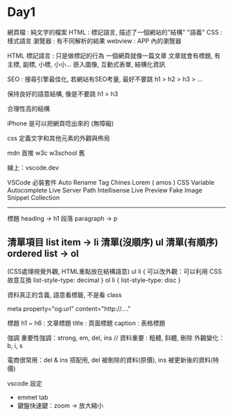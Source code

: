 # Day1

網頁檔 : 純文字的檔案
HTML : 標記語言, 描述了一個網站的"結構" "語義"
CSS : 樣式語言
瀏覽器 : 有不同解析的結果
webview : APP 內的瀏覽器

HTML
標記語言 : 只是做標記的行為
一個網頁就像一篇文章
文章就會有標題, 有主標, 副標, 小標, 小小...
嵌入圖像, 互動式表單, 結構化資訊

SEO : 搜尋引擎最佳化, 若網站有SEO考量, 最好不要跳 h1 > h2 > h3 > ...

保持良好的語意結構, 像是不要跳 h1 > h3

合理性高的結構

iPhone 是可以把網頁唸出來的 (無障礙)

css 定義文字和其他元素的外觀與佈局

mdn 首推
w3c
w3school 舊

線上：vscode.dev

VSCode 必裝套件
Auto Rename Tag
Chines Lorem ( amos )
CSS Variable Autocomplete
Live Server
Path Intellisense
Live Preview
Fake Image Snippet Collection

---
標題 heading -> h1
段落 paragraph -> p

清單項目 list item -> li
清單(沒順序) ul 
清單(有順序) ordered list -> ol
---
 (CSS處理視覺外觀, HTML重點放在結構語意)
ul li {
可以改外觀：可以利用 CSS 故意互換
  list-style-type: decimal
}
ol li {
  list-style-type: disc
}

資料真正的含義, 語意看標籤, 不是看 class

meta property="og:url" content="http://...."

標題
h1 ~ h6 : 文章標題
title : 頁面標題
caption : 表格標題

強調
重要性強調：strong, em, del, ins // 資料重要 : 粗體, 斜體, 刪除
外觀變化：b, i, s

電商很常用：del & ins 搭配用, del 被刪除的資料(原價),  ins 被更新後的資料(特價)

vscode 設定
- emmet tab
- 鍵盤快速鍵：zoom -> 放大縮小

